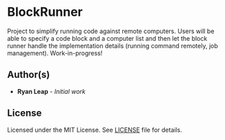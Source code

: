 # BlockRunner
Project to simplify running code against remote computers.  Users will be able to specify a code block and a computer list and then let the block runner handle the implementation details (running command remotely, job management).  Work-in-progress!

## Author(s)

* **Ryan Leap** - *Initial work*

## License

Licensed under the MIT License.  See [LICENSE](LICENSE.md) file for details.
